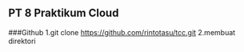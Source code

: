 ## PT 8 Praktikum Cloud

###Github
1.git clone https://github.com/rintotasu/tcc.git
2.membuat direktori